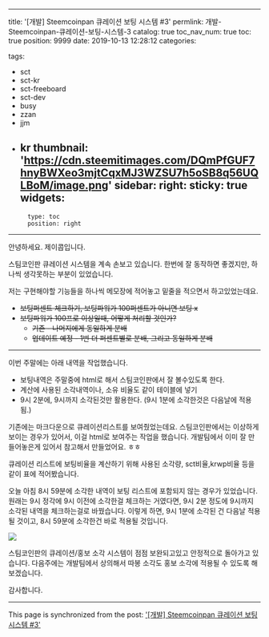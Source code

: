 
---
title: '[개발] Steemcoinpan 큐레이션 보팅 시스템 #3'
permlink: 개발-Steemcoinpan-큐레이션-보팅-시스템-3
catalog: true
toc_nav_num: true
toc: true
position: 9999
date: 2019-10-13 12:28:12
categories:

tags:
- sct
- sct-kr
- sct-freeboard
- sct-dev
- busy
- zzan
- jjm
- kr
thumbnail: 'https://cdn.steemitimages.com/DQmPfGUF7hnyBWXeo3mjtCqxMJ3WZSU7h5oSB8q56UQLBoM/image.png'
sidebar:
    right:
        sticky: true
widgets:
    -
        type: toc
        position: right
---


안녕하세요. 제이콥입니다.

스팀코인판 큐레이션 시스템을 계속 손보고 있습니다. 한번에 잘 동작하면 좋겠지만, 하나씩 생각못하는 부분이 있었습니다. 

저는 구현해야할 기능들을 하나씩 메모장에 적어놓고 밑줄을 적으면서 하고있었는데요.


* ~~보팅퍼센트 체크하기, 보팅파워가 100퍼센트가 아니면 보팅 x~~
* ~~보팅파워가 100프로 이상일때, 어떻게 처리할 것인가?~~
    * ~~기존 - 나머지에게 동일하게 분배~~
    * ~~업데이트 예정 - 1번 더 퍼센트별로 분배, 그리고 동일하게 분배~~

---

이번 주말에는 아래 내역을 작업했습니다.

* 보팅내역은 주말중에 html로 해서 스팀코인판에서 잘 볼수있도록 한다.
* 계산에 사용된 소각내역이나, 소유 비율도 같이 테이블에 넣기
* 9시 2분에, 9시까지 소각된것만 활용한다. (9시 1분에 소각한것은 다음날에 적용됨.)

기존에는 마크다운으로 큐레이션리스트를 보여줬었는데요. 스팀코인판에서는 이상하게 보이는 경우가 있어서, 이걸 html로 보여주는 작업을 했습니다. 개발팀에서 이미 잘 만들어놓은게 있어서 참고해서 만들었어요. ㅎㅎ

큐레이션 리스트에 보팅비율을 계산하기 위해 사용된 소각량, sct비율,krwp비율 등을 같이 표에 적어봤습니다.

오늘 아침 8시 59분에 소각한 내역이 보팅 리스트에 포함되지 않는 경우가 있었습니다. 원래는 9시 정각에 9시 이전에 소각한걸 체크하는 거였다면, 9시 2분 정도에 9시까지 소각된 내역을 체크하는걸로 바꿨습니다. 이렇게 하면, 9시 1분에 소각된 건 다음날 적용될 것이고, 8시 59분에 소각한건 바로 적용될 것입니다.


![](https://cdn.steemitimages.com/DQmPfGUF7hnyBWXeo3mjtCqxMJ3WZSU7h5oSB8q56UQLBoM/image.png)

스팀코인판의 큐레이션/홍보 소각 시스템이 점점 보완되고있고 안정적으로 돌아가고 있습니다. 다음주에는 개발팀에서 상의해서 따봉 소각도 홍보 소각에 적용될 수 있도록 해보겠습니다.

감사합니다.

- - -

This page is synchronized from the post: ['[개발] Steemcoinpan 큐레이션 보팅 시스템 #3'](https://steempeak.com/@jacobyu/steemcoinpan-3)
